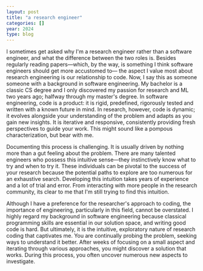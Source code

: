 ```yaml
---
layout: post
title: "a research engineer"
categories: []
year: 2024
type: blog
---
```

I sometimes get asked why I'm a research engineer rather than a software engineer, and what the difference between the two roles is. Besides regularly reading papers—which, by the way, is something I think software engineers should get more accustomed to— the aspect I value most about research engineering is our relationship to code. Now, I say this as someone someone with a background in software engineering. My bachelor is a classic CS degree and I only discovered my passion for research and ML two years ago; halfway through my master's degree. In software engineering, code is a product: it is rigid, predefined, rigorously tested and written with a known future in mind. In research, however, code is dynamic; it evolves alongside your understanding of the problem and adapts as you gain new insights. It is iterative and responsive, consistently providing fresh perspectives to guide your work. This might sound like a pompous characterization, but bear with me. 

Documenting this process is challenging. It is usually driven by nothing more than a gut feeling about the problem. There are many talented engineers who possess this intuitive sense—they instinctively know what to try and when to try it. These individuals can be pivotal to the success of your research because the potential paths to explore are too numerous for an exhaustive search. Developing this intuition takes years of experience and a lot of trial and error. From interacting with more people in the research community, its clear to me that I'm still trying to find this intuition.

Although I have a preference for the researcher's approach to coding, the importance of engineering, particularly in this field, cannot be overstated. I highly regard my background in software engineering because classical programming skills are essential in our solution space, and writing good code is hard. But ultimately, it is the intuitive, exploratory nature of research coding that captivates me. You are continually probing the problem, seeking ways to understand it better. After weeks of focusing on a small aspect and iterating through various approaches, you might discover a solution that works. During this process, you often uncover numerous new aspects to investigate.

